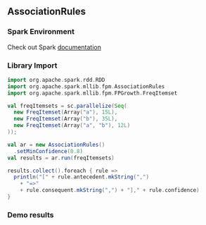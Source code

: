 <!--
## Welcome to GitHub Pages

You can use the [editor on GitHub](https://github.com/taoranli/taoranli.github.io-cs239/edit/master/README.md) to maintain and preview the content for your website in Markdown files.

Whenever you commit to this repository, GitHub Pages will run [Jekyll](https://jekyllrb.com/) to rebuild the pages in your site, from the content in your Markdown files.

### Markdown

Markdown is a lightweight and easy-to-use syntax for styling your writing. It includes conventions for

```markdown
Syntax highlighted code block

# Header 1
## Header 2
### Header 3

- Bulleted
- List

1. Numbered
2. List

**Bold** and _Italic_ and `Code` text

[Link](url) and ![Image](src)
```

For more details see [GitHub Flavored Markdown](https://guides.github.com/features/mastering-markdown/).

### Jekyll Themes

Your Pages site will use the layout and styles from the Jekyll theme you have selected in your [repository settings](https://github.com/taoranli/taoranli.github.io-cs239/settings). The name of this theme is saved in the Jekyll `_config.yml` configuration file.

### Support or Contact
Having trouble with Pages? Check out our [documentation](https://help.github.com/categories/github-pages-basics/) or [contact support](https://github.com/contact) and we’ll help you sort it out.
-->

## AssociationRules

### Spark Environment
Check out Spark [documentation](https://spark.apache.org/docs/latest/)

### Library Import
```scala
import org.apache.spark.rdd.RDD
import org.apache.spark.mllib.fpm.AssociationRules
import org.apache.spark.mllib.fpm.FPGrowth.FreqItemset

val freqItemsets = sc.parallelize(Seq(
  new FreqItemset(Array("a"), 15L),
  new FreqItemset(Array("b"), 35L),
  new FreqItemset(Array("a", "b"), 12L)
));

val ar = new AssociationRules()
  .setMinConfidence(0.8)
val results = ar.run(freqItemsets)

results.collect().foreach { rule =>
  println("[" + rule.antecedent.mkString(",")
    + "=>"
    + rule.consequent.mkString(",") + "]," + rule.confidence)
}
```

### Demo results

<!-- ![Image of Yaktocat](https://octodex.github.com/images/yaktocat.png) -->



